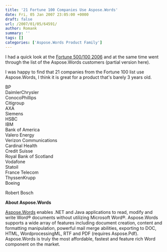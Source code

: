 ```yaml
---
title: '21 Fortune 100 Companies Use Aspose.Words'
date: Fri, 05 Jan 2007 23:05:00 +0000
draft: false
url: /2007/01/05/64591/
author: Romank
summary: ''
tags: []
categories: ['Aspose.Words Product Family']
---
```


I had a quick look at the [Fortune 500/100 2006][1] and at the same time went through the list of the Aspose.Words customers (partial version here).

I was happy to find that 21 companies from the Fortune 100 list use Aspose.Words, I think it is great for a product that's barely 3 years old.

BP  
DaimlerChrysler  
ConocoPhillips  
Citigroup  
AXA  
Siemens  
HSBC  
IBM  
Bank of America  
Valero Energy  
Verizon Communications  
Cardinal Health  
Credit Suisse  
Royal Bank of Scotland  
Vodafone  
Statoil  
France Telecom  
ThyssenKrupp  
Boeing  
<!-- Morgan Stanley  
\-->Robert Bosch

**About Aspose.Words**

[Aspose.Words][2] enables .NET and Java applications to read, modify and write Word® documents without utilizing Microsoft Word®. Aspose.Words supports a wide array of features including document creation, content and formatting manipulation, powerful mail merge abilities, exporting to DOC, HTML, WordprocessingML, RTF and PDF (requires Aspose.Pdf). Aspose.Words is truly the most affordable, fastest and feature rich Word component on the market.




[1]: http://money.cnn.com/magazines/fortune/fortune500/full_list/
[2]: /Products/Aspose.Words/Default.aspx




